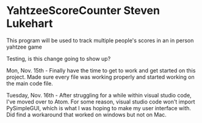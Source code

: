 # YahtzeeScoreCounter Steven Lukehart
 This program will be used to track multiple people's scores in an in person yahtzee game

Testing, is this change going to show up?



Mon, Nov. 15th - Finally have the time to get to work and get started on this project.  Made sure every file was working properly and started working on the main code file.

Tuesday, Nov. 16th - After struggling for a while within visual studio code, I've moved over to Atom.  For some reason, visual studio code won't import PySimpleGUI, which is what I was hoping to make my user interface with.  Did find a workaround that worked on windows but not on Mac.
